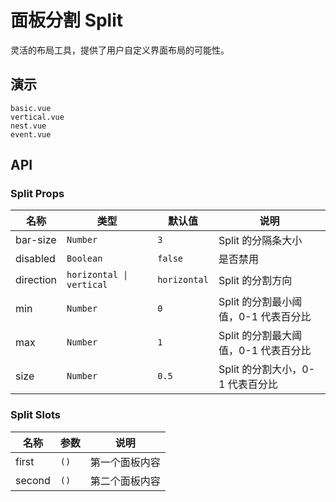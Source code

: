 # 面板分割 Split

灵活的布局工具，提供了用户自定义界面布局的可能性。

## 演示

```demo
basic.vue
vertical.vue
nest.vue
event.vue
```

## API

### Split Props

| 名称 | 类型 | 默认值 | 说明 |
| --- | --- | --- | --- |
| bar-size | `Number` | `3` | Split 的分隔条大小 |
| disabled | `Boolean` | `false` | 是否禁用 |
| direction | `horizontal \| vertical` | `horizontal` | Split 的分割方向 |
| min | `Number` | `0` | Split 的分割最小阈值，0-1 代表百分比 |
| max | `Number` | `1` | Split 的分割最大阈值，0-1 代表百分比 |
| size | `Number` | `0.5` | Split 的分割大小，0-1 代表百分比 |

### Split Slots

| 名称   | 参数 | 说明           |
| ------ | ---- | -------------- |
| first  | `()` | 第一个面板内容 |
| second | `()` | 第二个面板内容 |
